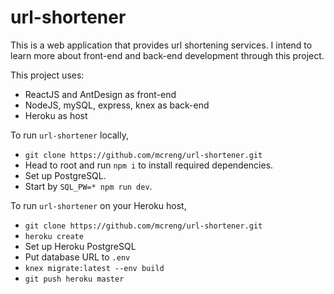 # url-shortener
This is a web application that provides url shortening services. I intend to learn more about front-end and back-end development through this project.

This project uses:
- ReactJS and AntDesign as front-end
- NodeJS, mySQL, express, knex as back-end
- Heroku as host

To run `url-shortener` locally,
- `git clone https://github.com/mcreng/url-shortener.git`
- Head to root and run `npm i` to install required dependencies.
- Set up PostgreSQL.
- Start by `SQL_PW=* npm run dev`.

To run `url-shortener` on your Heroku host,
- `git clone https://github.com/mcreng/url-shortener.git`
- `heroku create`
- Set up Heroku PostgreSQL
- Put database URL to `.env`
- `knex migrate:latest --env build`
- `git push heroku master`
<!-- - Install npm using [nvm](https://github.com/creationix/nvm).
- Fix an issue (that happens to me) by referencing [here](https://github.com/npm/npm/issues/8360). -->